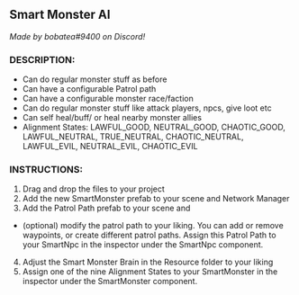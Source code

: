 ## Smart Monster AI

*Made by bobatea#9400 on Discord!*

### DESCRIPTION:

- Can do regular monster stuff as before
- Can have a configurable Patrol path
- Can have a configurable monster race/faction
- Can do regular monster stuff like attack players, npcs, give loot etc
- Can self heal/buff/ or heal nearby monster allies
- Alignment States: LAWFUL_GOOD, NEUTRAL_GOOD, CHAOTIC_GOOD, LAWFUL_NEUTRAL, TRUE_NEUTRAL, CHAOTIC_NEUTRAL, LAWFUL_EVIL, NEUTRAL_EVIL, CHAOTIC_EVIL



### INSTRUCTIONS: 

1. Drag and drop the files to your project
2. Add the new SmartMonster prefab to your scene and Network Manager
3. Add the Patrol Path prefab to your scene and 
- (optional) modify the patrol path to your liking. You can add or remove waypoints, or create different patrol paths. Assign this Patrol Path to your SmartNpc in the inspector under the SmartNpc component.
4. Adjust the Smart Monster Brain in the Resource folder to your liking
5. Assign one of the nine Alignment States to your SmartMonster in the inspector under the SmartMonster component.
